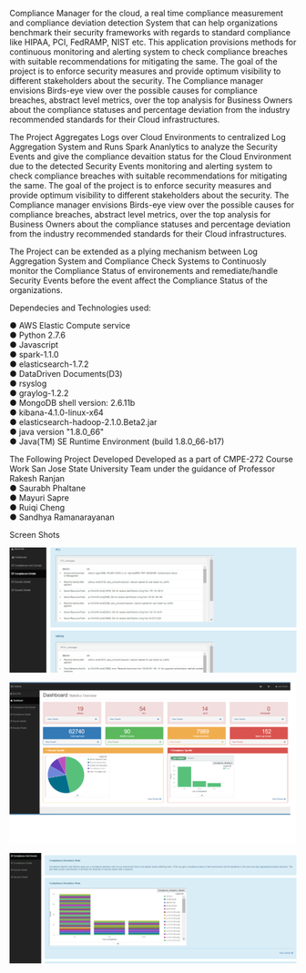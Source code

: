 Compliance Manager for the cloud, a real time compliance measurement and compliance deviation detection System that can help organizations benchmark their security frameworks with regards to standard compliance like HIPAA, PCI, FedRAMP, NIST etc. This application provisions methods for continuous monitoring and alerting system to check compliance breaches with suitable recommendations for mitigating the same. The goal of the project is to enforce security measures and provide optimum visibility to different stakeholders about the security. The Compliance manager envisions Birds-­eye view over the possible causes for compliance breaches, abstract level metrics, over the top analysis for Business Owners about the compliance statuses and percentage deviation from the industry recommended standards for their Cloud infrastructures.

The Project Aggregates Logs over Cloud Environments to centralized Log Aggregation System and Runs Spark Ananlytics to analyze the Security Events and give the compliance devaition status for the Cloud Environment due to the detected Security Events monitoring and alerting system to check compliance breaches with suitable recommendations for mitigating the same. The goal of the project is to enforce security measures and provide optimum visibility to different stakeholders about the security. The Compliance manager envisions Birds-­eye  view over the possible causes for compliance breaches, abstract level metrics, over the top analysis for Business Owners about the compliance statuses and percentage deviation from the industry recommended standards for their Cloud infrastructures.


The Project can be extended as a plying mechanism between Log Aggregation System and Compliance Check Systems to Continuosly monitor the Compliance 
Status of environements and remediate/handle Security Events before the event affect the Compliance Status of the organizations. <br />


Dependecies and Technologies used: <br />

● AWS Elastic Compute service <br />
● Python 2.7.6 <br />
● Javascript <br />
● spark-1.1.0 <br />
● elasticsearch-1.7.2 <br />
● Data­Driven Documents(D3) <br />
● rsyslog <br />
● graylog-1.2.2 <br />
● MongoDB shell version: 2.6.11b <br />
● kibana-4.1.0-linux-x64 <br />
● elasticsearch-hadoop-2.1.0.Beta2.jar   <br />
● java version "1.8.0_66"  <br />
● Java(TM) SE Runtime Environment (build 1.8.0_66-b17) <br />


The Following Project Developed Developed as a part of CMPE-272 Course Work San Jose State University Team under the guidance of Professor Rakesh Ranjan <br />
● Saurabh Phaltane <br />
● Mayuri Sapre <br />
● Ruiqi Cheng	<br />
● Sandhya Ramanarayanan <br />


Screen Shots 


![Events View Affecting Compliance status View ](https://github.com/phaltanesaurabh/CMPE272-CloudComplianceDeviation/blob/master/blob/master/eventsAffectingComplaince.png)

![High Level Compliance Deviation Status View of CIO's](https://github.com/phaltanesaurabh/CMPE272-CloudComplianceDeviation/blob/master/blob/master/CIOView.png)

![High Level Compliance Deviation Status View of CIO's](https://github.com/phaltanesaurabh/CMPE272-CloudComplianceDeviation/blob/master/blob/master/ComlplianceView.png)

   

